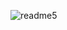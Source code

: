 ![readme5](https://user-images.githubusercontent.com/120329586/230787838-789debb0-d018-4269-90f5-4be841b7bee3.jpg)
